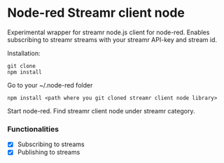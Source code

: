 # Node-red Streamr client node

Experimental wrapper for streamr node.js client for node-red. Enables subscribing to streamr streams with your streamr API-key and stream id.

Installation:
```
git clone
npm install
```
Go to your ~/.node-red folder
```
npm install <path where you git cloned streamr client node library>
```
Start node-red.
Find streamr client node under streamr category.


### Functionalities
- [x] Subscribing to streams
- [x] Publishing to streams